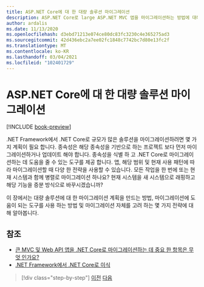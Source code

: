 ```yaml
---
title: ASP.NET Core에 대 한 대량 솔루션 마이그레이션
description: ASP.NET Core로 large ASP.NET MVC 앱을 마이그레이션하는 방법에 대해 살펴봅니다.
author: ardalis
ms.date: 11/13/2020
ms.openlocfilehash: d3ebd71213e074ce80dc83fc3230c4e365275ad3
ms.sourcegitcommit: 42d436ebc2a7ee02fc1848c7742bc7d80e13fc2f
ms.translationtype: MT
ms.contentlocale: ko-KR
ms.lasthandoff: 03/04/2021
ms.locfileid: "102401729"
---
```

# <a name="migrate-large-solutions-to-aspnet-core"></a>ASP.NET Core에 대 한 대량 솔루션 마이그레이션

[!INCLUDE [book-preview](../../../includes/book-preview.md)]

.NET Framework에서 .NET Core로 규모가 많은 솔루션을 마이그레이션하려면 몇 가지 계획이 필요 합니다. 종속성은 해당 종속성을 기반으로 하는 프로젝트 보다 먼저 마이그레이션하거나 업데이트 해야 합니다. 종속성을 식별 하 고 .NET Core로 마이그레이션하는 데 도움을 줄 수 있는 도구를 제공 합니다. 앱, 해당 범위 및 현재 사용 패턴에 따라 마이그레이션할 때 다양 한 전략을 사용할 수 있습니다. 모든 작업을 한 번에 또는 현재 시스템과 함께 병렬로 마이그레이션 하나요? 현재 시스템을 새 시스템으로 래핑하고 해당 기능을 증분 방식으로 바꾸시겠습니까?

이 장에서는 대량 솔루션에 대 한 마이그레이션 계획을 만드는 방법, 마이그레이션에 도움이 되는 도구를 사용 하는 방법 및 마이그레이션 자체를 고려 하는 몇 가지 전략에 대해 알아봅니다.

## <a name="references"></a>참조

- [큰 MVC 및 Web API 앱을 .NET Core로 마이그레이션하는 데 중요 한 항목은 무엇 인가요?](https://twitter.com/ardalis/status/1313669040859217921)
- [.NET Framework에서 .NET Core로 이식](../../core/porting/index.md)

>[!div class="step-by-step"]
>[이전](testing-differences.md)
>[다음](identify-migration-sequence.md)
